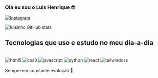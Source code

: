 ### Olá eu sou o Luis Henrique 🤓
[![Instagram](https://img.shields.io/badge/Instagram-E4405F?style=for-the-badge&logo=instagram&logoColor=white)](https://instagram.com/luiis.png)

![luisinho GitHub stats](https://github-readme-stats.vercel.app/api?username=luisinho&show_icons=true&theme=dark)


## Tecnologias que uso e estudo no meu dia-a-dia

<div style="display: inline_block"> <br/>
    <img align='center' alt="html5" src="https://img.shields.io/badge/HTML5-E34F26?style=for-the-badge&logo=html5&logoColor=white"/>
        <img align='center' alt="css3" src="https://img.shields.io/badge/CSS3-1572B6?style=for-the-badge&logo=css3&logoColor=white"/>
        <img align='center' alt="javascript" src="https://img.shields.io/badge/JavaScript-323330?style=for-the-badge&logo=javascript&logoColor=F7DF1E"/>
        <img align='center' alt="python" src="https://img.shields.io/badge/Python-3776AB?style=for-the-badge&logo=python&logoColor=white"/>
        <img align='center' alt="react" src="https://img.shields.io/badge/React-20232A?style=for-the-badge&logo=react&logoColor=61DAFB"/>
        <img align='center' alt="tailwindcss" src="https://img.shields.io/badge/Tailwind_CSS-38B2AC?style=for-the-badge&logo=tailwind-css&logoColor=white"/>

</div><br/>
Sempre em constante evolução 🚀
